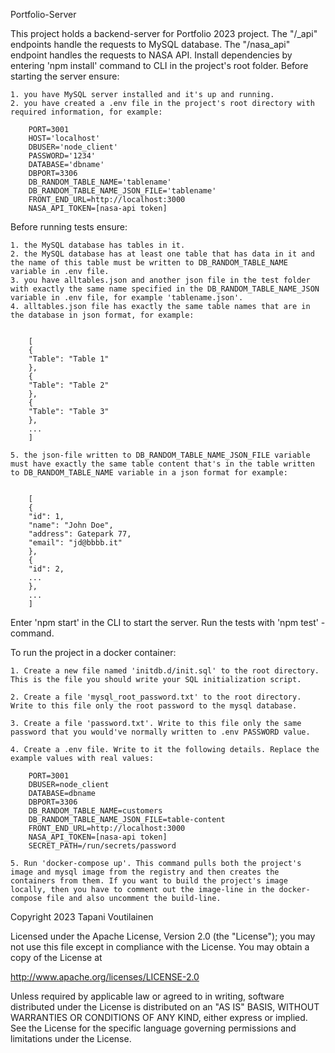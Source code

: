 Portfolio-Server

This project holds a backend-server for Portfolio 2023 project. The "/\_api" endpoints handle the requests to MySQL database. The "/nasa_api" endpoint handles the requests to NASA API. Install dependencies by entering 'npm install' command to CLI in the project's root folder. Before starting the server ensure:

    1. you have MySQL server installed and it's up and running.
    2. you have created a .env file in the project's root directory with required information, for example:

        PORT=3001
        HOST='localhost'
        DBUSER='node_client'
        PASSWORD='1234'
        DATABASE='dbname'
        DBPORT=3306
        DB_RANDOM_TABLE_NAME='tablename'
        DB_RANDOM_TABLE_NAME_JSON_FILE='tablename'
    	FRONT_END_URL=http://localhost:3000
        NASA_API_TOKEN=[nasa-api token]

Before running tests ensure:

    1. the MySQL database has tables in it.
    2. the MySQL database has at least one table that has data in it and the name of this table must be written to DB_RANDOM_TABLE_NAME variable in .env file.
    3. you have alltables.json and another json file in the test folder with exactly the same name specified in the DB_RANDOM_TABLE_NAME_JSON variable in .env file, for example 'tablename.json'.
    4. alltables.json file has exactly the same table names that are in the database in json format, for example:


        [
        {
        "Table": "Table 1"
        },
        {
        "Table": "Table 2"
        },
        {
        "Table": "Table 3"
        },
        ...
        ]

    5. the json-file written to DB_RANDOM_TABLE_NAME_JSON_FILE variable must have exactly the same table content that's in the table written to DB_RANDOM_TABLE_NAME variable in a json format for example:


        [
        {
        "id": 1,
        "name": "John Doe",
        "address": Gatepark 77,
        "email": "jd@bbbb.it"
        },
        {
        "id": 2,
        ...
        },
        ...
        ]

Enter 'npm start' in the CLI to start the server. Run the tests with 'npm test' -command.

To run the project in a docker container:

    1. Create a new file named 'initdb.d/init.sql' to the root directory. This is the file you should write your SQL initialization script.

    2. Create a file 'mysql_root_password.txt' to the root directory. Write to this file only the root password to the mysql database.

    3. Create a file 'password.txt'. Write to this file only the same password that you would've normally written to .env PASSWORD value.

    4. Create a .env file. Write to it the following details. Replace the example values with real values:

        PORT=3001
        DBUSER=node_client
        DATABASE=dbname
        DBPORT=3306
        DB_RANDOM_TABLE_NAME=customers
        DB_RANDOM_TABLE_NAME_JSON_FILE=table-content
        FRONT_END_URL=http://localhost:3000
        NASA_API_TOKEN=[nasa-api token]
        SECRET_PATH=/run/secrets/password

    5. Run 'docker-compose up'. This command pulls both the project's image and mysql image from the registry and then creates the containers from them. If you want to build the project's image locally, then you have to comment out the image-line in the docker-compose file and also uncomment the build-line.

Copyright 2023 Tapani Voutilainen

Licensed under the Apache License, Version 2.0 (the "License"); you may not use this file except in compliance with the License. You may obtain a copy of the License at

http://www.apache.org/licenses/LICENSE-2.0

Unless required by applicable law or agreed to in writing, software distributed under the License is distributed on an "AS IS" BASIS, WITHOUT WARRANTIES OR CONDITIONS OF ANY KIND, either express or implied. See the License for the specific language governing permissions and limitations under the License.
